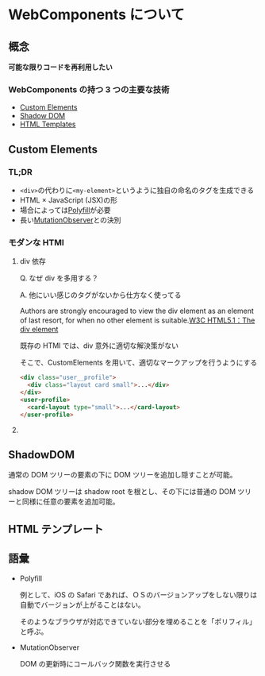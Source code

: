 # WebComponents について

## 概念

**可能な限りコードを再利用したい**

### WebComponents の持つ 3 つの主要な技術

- [Custom Elements](.CustomElementss)
- [Shadow DOM](.ShadowDOM)
- [HTML Templates](.HTMLTemplates)

<a class="CustomElements"></a>

## Custom Elements

### TL;DR

- `<div>`の代わりに`<my-element>`というように独自の命名のタグを生成できる
- HTML × JavaScript (JSX)の形
- 場合によっては[Polyfill](.Polyfill)が必要
- 長い[MutationObserver](.MutationObserver)との決別

### モダンな HTMl

1. div 依存

   Q. なぜ div を多用する？

   A. 他にいい感じのタグがないから仕方なく使ってる

   Authors are strongly encouraged to view the div element as an element of last resort, for when no other element is suitable.[W3C HTML5.1：The div element](https://www.w3.org/TR/2016/REC-html51-20161101/grouping-content.html#the-div-element)

   既存の HTMl では、div 意外に適切な解決策がない

   そこで、CustomElements を用いて、適切なマークアップを行うようにする

   ```html
   <div class="user__profile">
     <div class="layout card small">...</div>
   </div>
   <user-profile>
     <card-layout type="small">...</card-layout>
   </user-profile>
   ```

2.

<a class="ShadowDOM"></a>

## ShadowDOM

通常の DOM ツリーの要素の下に DOM ツリーを追加し隠すことが可能。

shadow DOM ツリーは shadow root を根とし、その下には普通の DOM ツリーと同様に任意の要素を追加可能。

<a class="HTMLTemplates"></a>

## HTML テンプレート

## 語彙

<a class="Polyfill"></a>

- Polyfill

  例として、iOS の Safari であれば、ＯＳのバージョンアップをしない限りは自動でバージョンが上がることはない。

  そのようなブラウザが対応できていない部分を埋めることを「ポリフィル」と呼ぶ。

  <a class="MutationObserver"></a>

- MutationObserver

  DOM の更新時にコールバック関数を実行させる
